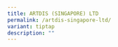 ```yaml
---
title: ARTDIS (SINGAPORE) LTD
permalink: /artdis-singapore-ltd/
variant: tiptap
description: ""
---
```

<p></p>